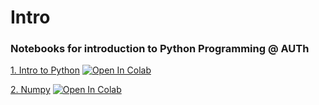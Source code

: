 # Intro
### Notebooks for introduction to Python Programming @ AUTh

[1. Intro to Python](https://github.com/sfragkoul/Intro/blob/main/1_Intro_to_Python_PUBLIC.ipynb)    [![Open In Colab](https://colab.research.google.com/assets/colab-badge.svg)](https://colab.research.google.com/drive/1ci4Lst75B6tLc01B4ddcsbwXSUTrAYVs?usp=sharing)

[2. Numpy](https://github.com/sfragkoul/Intro/blob/main/2_Numpy_PUBLIC.ipynb) [![Open In Colab](https://colab.research.google.com/assets/colab-badge.svg)](https://colab.research.google.com/drive/1ch0Tww2Nki51zeF6Y17Tl6kD8Hf9wNm2?usp=sharing)
